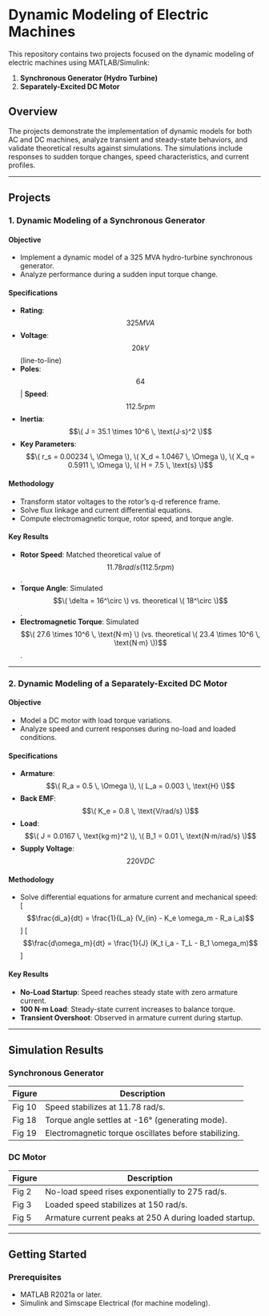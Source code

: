# Dynamic Modeling of Electric Machines

This repository contains two projects focused on the dynamic modeling of electric machines using MATLAB/Simulink:
1. **Synchronous Generator (Hydro Turbine)**  
2. **Separately-Excited DC Motor**  

## Overview
The projects demonstrate the implementation of dynamic models for both AC and DC machines, analyze transient and steady-state behaviors, and validate theoretical results against simulations. The simulations include responses to sudden torque changes, speed characteristics, and current profiles.

---

## Projects

### 1. Dynamic Modeling of a Synchronous Generator
#### Objective
- Implement a dynamic model of a 325 MVA hydro-turbine synchronous generator.
- Analyze performance during a sudden input torque change.

#### Specifications
- **Rating**: $$325 MVA$$  
- **Voltage**: $$20 kV$$ (line-to-line)  
- **Poles**: $$64$$ | **Speed**: $$112.5 rpm$$  
- **Inertia**: $$\( J = 35.1 \times 10^6 \, \text{J·s}^2 \)$$  
- **Key Parameters**:  
  $$\( r_s = 0.00234 \, \Omega \), \( X_d = 1.0467 \, \Omega \), \( X_q = 0.5911 \, \Omega \), \( H = 7.5 \, \text{s} \)$$  

#### Methodology
- Transform stator voltages to the rotor’s q-d reference frame.
- Solve flux linkage and current differential equations.
- Compute electromagnetic torque, rotor speed, and torque angle.

#### Key Results
- **Rotor Speed**: Matched theoretical value of $$11.78 rad/s (112.5 rpm)$$.  
- **Torque Angle**: Simulated $$\( \delta = 16^\circ \) vs. theoretical \( 18^\circ \)$$.  
- **Electromagnetic Torque**: Simulated $$\( 27.6 \times 10^6 \, \text{N·m} \) (vs. theoretical \( 23.4 \times 10^6 \, \text{N·m} \))$$.  

---

### 2. Dynamic Modeling of a Separately-Excited DC Motor
#### Objective
- Model a DC motor with load torque variations.
- Analyze speed and current responses during no-load and loaded conditions.

#### Specifications
- **Armature**: $$\( R_a = 0.5 \, \Omega \), \( L_a = 0.003 \, \text{H} \)$$  
- **Back EMF**: $$\( K_e = 0.8 \, \text{V/rad/s} \)$$  
- **Load**: $$\( J = 0.0167 \, \text{kg·m}^2 \), \( B_1 = 0.01 \, \text{N·m/rad/s} \)$$  
- **Supply Voltage**: $$220 V DC$$  

#### Methodology
- Solve differential equations for armature current and mechanical speed:
  \[
  $$\frac{di_a}{dt} = \frac{1}{L_a} (V_{in} - K_e \omega_m - R_a i_a)$$
  \]
  \[
  $$\frac{d\omega_m}{dt} = \frac{1}{J} (K_t i_a - T_L - B_1 \omega_m)$$
  \]

#### Key Results
- **No-Load Startup**: Speed reaches steady state with zero armature current.  
- **100 N·m Load**: Steady-state current increases to balance torque.  
- **Transient Overshoot**: Observed in armature current during startup.  

---

## Simulation Results
### Synchronous Generator
| Figure | Description |
|--------|-------------|
| Fig 10 | Speed stabilizes at 11.78 rad/s. |
| Fig 18 | Torque angle settles at -16° (generating mode). |
| Fig 19 | Electromagnetic torque oscillates before stabilizing. |

### DC Motor
| Figure | Description |
|--------|-------------|
| Fig 2  | No-load speed rises exponentially to 275 rad/s. |
| Fig 3  | Loaded speed stabilizes at 150 rad/s. |
| Fig 5  | Armature current peaks at 250 A during loaded startup. |

---

## Getting Started
### Prerequisites
- MATLAB R2021a or later.
- Simulink and Simscape Electrical (for machine modeling).
